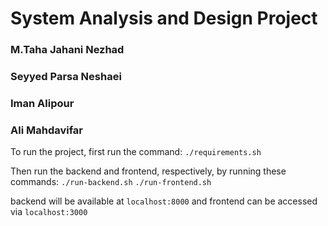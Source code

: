 # System Analysis and Design Project
### M.Taha Jahani Nezhad
### Seyyed Parsa Neshaei
### Iman Alipour
### Ali Mahdavifar

To run the project, first run the command:
`./requirements.sh`

Then run the backend and frontend, respectively, by running these commands:
`./run-backend.sh`
`./run-frontend.sh`

backend will be available at `localhost:8000`
and frontend can be accessed via `localhost:3000`